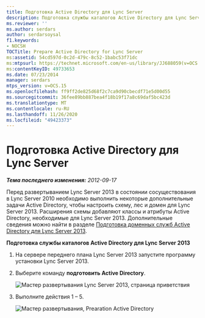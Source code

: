```yaml
---
title: Подготовка Active Directory для Lync Server
description: Подготовка службы каталогов Active Directory для Lync Server.
ms.reviewer: ''
ms.author: serdars
author: serdarsoysal
f1.keywords:
- NOCSH
TOCTitle: Prepare Active Directory for Lync Server
ms:assetid: 54cd597d-0c2d-479c-8c52-1babc53f71dc
ms:mtpsurl: https://technet.microsoft.com/en-us/library/JJ688059(v=OCS.15)
ms:contentKeyID: 49733653
ms.date: 07/23/2014
manager: serdars
mtps_version: v=OCS.15
ms.openlocfilehash: ff9ff2de825d68f2c7ca9d90cbecdf71e5d00d55
ms.sourcegitcommit: 36fee89bb887bea4f18b19f17a8c69daf5bc423d
ms.translationtype: MT
ms.contentlocale: ru-RU
ms.lasthandoff: 11/26/2020
ms.locfileid: "49423373"
---
```

# <a name="prepare-active-directory-for-lync-server"></a>Подготовка Active Directory для Lync Server

<div data-xmlns="http://www.w3.org/1999/xhtml">

<div class="topic" data-xmlns="http://www.w3.org/1999/xhtml" data-msxsl="urn:schemas-microsoft-com:xslt" data-cs="https://msdn.microsoft.com/">

<div data-asp="https://msdn2.microsoft.com/asp">



</div>

<div id="mainSection">

<div id="mainBody">

<span> </span>

_**Тема последнего изменения:** 2012-09-17_

Перед развертыванием Lync Server 2013 в состоянии сосуществования в Lync Server 2010 необходимо выполнить некоторые дополнительные задачи Active Directory, чтобы настроить схему, лес и домен для Lync Server 2013. Расширения схемы добавляют классы и атрибуты Active Directory, необходимые для Lync Server 2013. Дополнительные сведения можно найти в разделе [Подготовка доменных служб Active Directory для Lync Server 2013](lync-server-2013-preparing-active-directory-domain-services.md).

**Подготовка службы каталогов Active Directory для Lync Server 2013**

1.  На сервере переднего плана Lync Server 2013 запустите программу установки Lync Server 2013.

2.  Выберите команду **подготовить Active Directory**.
    
    ![Мастер развертывания Lync Server 2013, страница приветствия](images/JJ205265.5f88ae18-9c3c-42ea-a91a-836ecf5d515f(OCS.15).jpg "Мастер развертывания Lync Server 2013, страница приветствия")

3.  Выполните действия 1 – 5.
    
    ![Мастер развертывания, Prearation Active Directory](images/JJ205265.eddd9e94-fa70-453f-8810-b99a2bf0844a(OCS.15).jpg "Мастер развертывания, Prearation Active Directory")

</div>

<span> </span>

</div>

</div>

</div>

